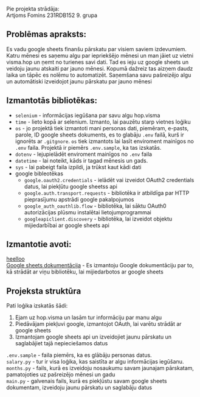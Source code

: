 Pie projekta strādāja:<br>
Artjoms Fomins 231RDB152 9. grupa

## Problēmas apraksts:<br>
Es vadu google sheets finanšu pārskatu par visiem saviem izdevumiem. Katru mēnesi es saņemu algu par iepriekšējo mēnesi un man jāiet uz vietni visma.hop un ņemt no turienes savi dati. Tad es ieju uz google sheets un veidoju jaunu atskaiti par jauno mēnesi. Kopumā dažreiz tas aizņem daudz laika un tāpēc es nolēmu to automatizēt. Saņemšana savu pašreizējo algu un automātiski izveidojot jaunu pārskatu par jauno mēnesi

## Izmantotās bibliotēkas:<br>
- <code>selenium</code> - informācijas iegūšana par savu algu hop.visma<br>
- <code>time</code> - lieto kopā ar selenium. Izmanto, lai pauzētu starp vietnes loģiku
- <code>os</code> - jo projektā tiek izmantoti mani personas dati, piemēram, e-pasts, parole, ID google sheets dokuments, es to glabāju <code>.env</code> failā, kurš ir ignorēts ar <code>.gitgnore</code>. <code>os</code> tiek izmantots lai lasīt enviroment mainīgos no <code>.env</code> faila. Projektā ir piemērs <code>.env.sample</code>, ka tas izskatās.<br>
- <code>dotenv</code> - lejupielādēt enviroment mainīgos no <code>.env</code> faila
- <code>datetime</code> - lai noteikt, kāds ir tagad mēnesis un gads.
- <code>sys</code> - lai pabeigt faila izpildi, ja trūkst kaut kādi dati   
- google bibleotēkas
    - <code>google.oauth2.credentials</code> - ielādēt vai izveidot OAuth2 credentials datus, lai piekļūtu google sheetss api
    - <code>google.auth.transport.requests</code> - bibliotēka ir atbildīga par HTTP pieprasījumu apstrādi google pakalpojumos 
    - <code>google_auth_oauthlib.flow</code> - bibliotēka, lai sāktu OAuth0 autorizācijas plūsmu instalētai lietojumprogrammai
    - <code>googleapiclient.discovery</code> - bibliotēka, lai izveidot objektu mijiedarbībai ar google sheets api

## Izmantotie avoti:<br>
<a href="https://www.geeksforgeeks.org/" target="_blank">heelloo</a><br>
[Google sheets dokumentācija](https://developers.google.com/sheets/api/quickstart/python) - Es izmantoju Google dokumentāciju par to, kā strādāt ar viņu bibliotēku, lai mijiedarbotos ar google sheets
## Projeksta struktūra
Pati loģika izskatās šādi:<br>
1. Ejam uz hop.visma un lasām tur informāciju par manu algu <br>
2. Piedāvājam piekļuvi google, izmantojot OAuth, lai varētu strādāt ar google sheets<br>
3. Izmantojam google sheets api un izveidojiet jaunu pārskatu un saglabājiet tajā nepieciešamos datus<br>

<code>.env.sample</code> - faila piemērs, ka es glābāju personas datus.<br>
<code>salary.py</code> - tur ir visa loģika, kas saistīta ar algu informācijas iegūšanu. <br>
<code>months.py</code> - fails, kurā es izveidoju nosaukumu savam jaunajam pārskatam, pamatojoties uz pašreizējo mēnesi un gadu<br>
<code>main.py</code> - galvenais fails, kurā es piekļūstu savam google sheets dokumentam, izveidoju jaunu pārskatu un saglabāju datus